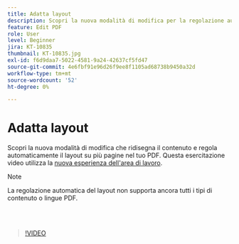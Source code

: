 ```yaml
---
title: Adatta layout
description: Scopri la nuova modalità di modifica per la regolazione automatica dei contenuti
feature: Edit PDF
role: User
level: Beginner
jira: KT-10835
thumbnail: KT-10835.jpg
exl-id: f6d9daa7-5022-4581-9a24-42637cf5fd47
source-git-commit: 4e6fbf91e96d26f9ee8f1105ad68738b9450a32d
workflow-type: tm+mt
source-wordcount: '52'
ht-degree: 0%

---
```


# Adatta layout

Scopri la nuova modalità di modifica che ridisegna il contenuto e regola automaticamente il layout su più pagine nel tuo PDF. Questa esercitazione video utilizza la [nuova esperienza dell&#39;area di lavoro](new-workspace.md).

>[!NOTE]
>
>La regolazione automatica del layout non supporta ancora tutti i tipi di contenuto o lingue PDF.

<br> 

>[!VIDEO](https://video.tv.adobe.com/v/346975?quality=12&learn=on&hidetitle=true)

